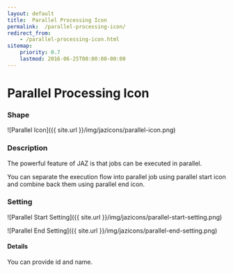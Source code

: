 ```yaml
---
layout: default
title:  Parallel Processing Icon
permalink:  /parallel-processing-icon/
redirect_from: 
    - /parallel-processing-icon.html
sitemap: 
    priority: 0.7
    lastmod: 2016-06-25T00:00:00-00:00
---
```


# Parallel Processing Icon

### Shape

![Parallel Icon]({{ site.url }}/img/jazicons/parallel-icon.png)

### Description

The powerful feature of JAZ is that jobs can be executed in parallel.

You can separate the execution flow into parallel job using parallel start icon and combine back them using parallel end icon.

### Setting

![Parallel Start Setting]({{ site.url }}/img/jazicons/parallel-start-setting.png)

![Parallel End Setting]({{ site.url }}/img/jazicons/parallel-end-setting.png)

#### Details

You can provide id and name.
